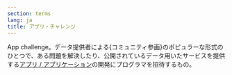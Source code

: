 ```yaml
---
section: terms
lang: ja
title: アプリ・チャレンジ
---
```


App challenge。データ提供者による{コミュニティ参画}のポピュラーな形式のひとつで、ある問題を解決したり、公開されているデータ用いたサービスを提供する[アプリ / アプリケーション](../app-application/)の開発にプログラマを招待するもの。
